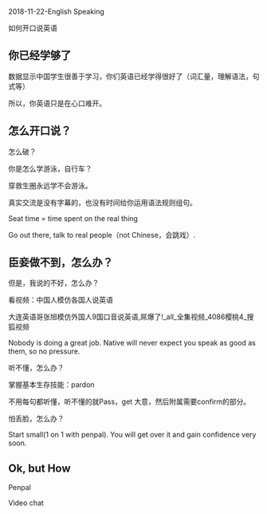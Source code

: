 2018-11-22-English Speaking

如何开口说英语

## 你已经学够了

数据显示中国学生很善于学习，你们英语已经学得很好了（词汇量，理解语法，句式等）

所以，你英语只是在心口难开。

## 怎么开口说？

怎么破？

你是怎么学游泳，自行车？

穿救生圈永远学不会游泳。

真实交流是没有字幕的，也没有时间给你运用语法规则组句。

Seat time = time spent on the real thing

Go out there, talk to real people（not Chinese，会跳戏）.
 
## 臣妾做不到，怎么办？

但是，我说的不好，怎么办？

看视频：中国人模仿各国人说英语

大连英语哥张旭模仿外国人9国口音说英语,屌爆了!_all_全集视频_4086樱桃4_搜狐视频

Nobody is doing a great job. Native will never expect you speak as good as them, so no pressure.

听不懂，怎么办？

掌握基本生存技能：pardon

不用每句都听懂，听不懂的就Pass，get 大意，然后附属需要confirm的部分。

怕丢脸，怎么办？

Start small(1 on 1 with penpal). You will get over it and gain confidence very soon.

## Ok, but How

Penpal 

Video chat

